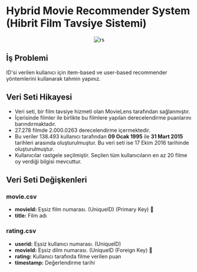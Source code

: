 # Hybrid Movie Recommender System (Hibrit Film Tavsiye Sistemi)
<p align="center">
  <img src="https://raw.githubusercontent.com/celalakcelikk/hybrid_recommender_system/main/media/rs.png" alt="rs"/>
<p>

## İş Problemi
ID'si verilen kullanıcı için item-based ve user-based recommender yöntemlerini kullanarak tahmin yapınız.
  
## Veri Seti Hikayesi
* Veri seti, bir film tavsiye hizmeti olan MovieLens tarafından sağlanmıştır.
* İçerisinde filmler ile birlikte bu filmlere yapılan derecelendirme puanlarını barındırmaktadır.
* 27.278 filmde 2.000.0263 derecelendirme içermektedir.
* Bu veriler 138.493 kullanıcı tarafından **09 Ocak 1995** ile **31 Mart 2015** tarihleri arasında oluşturulmuştur. Bu veri seti ise 17 Ekim 2016 tarihinde oluşturulmuştur.
* Kullanıcılar rastgele seçilmiştir. Seçilen tüm kullanıcıların en az 20 filme oy verdiği bilgisi mevcuttur.

## Veri Seti Değişkenleri
### movie.csv
* **movieId:** Eşsiz film numarası. (UniqueID) (Primary Key) 🔐
* **title:** Film adı 
### rating.csv
* **userid:** Eşsiz kullanıcı numarası. (UniqueID)
* **movieId:** Eşsiz dilm numarası. (UniqueID (Foreign Key) 🔑
* **rating:** Kullanıcı tarafında filme verilen puan
* **timestamp:** Değerlendirme tarihi
